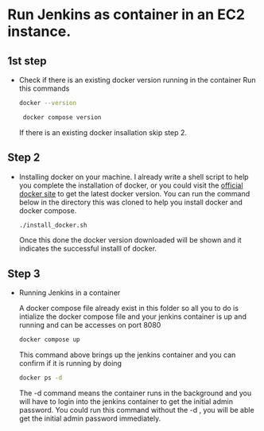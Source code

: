 # Run Jenkins as container in an EC2 instance.

## 1st step
-  Check if there is an existing docker version running in the container 
    Run this commands 
    
     ```bash
     docker --version 
     ```
       
    ```bash
     docker compose version
     ```
     If there is an existing docker insallation skip step 2.
## Step 2 ##
- Installing docker on your machine. I  already write a shell script to help you complete the installation of docker, or you could visit the [official docker site](https://docs.docker.com/engine/install/ubuntu/) to get the latest docker version.
You can run the command below in the directory this was cloned to help you install docker  and docker compose.
     ```bash
    ./install_docker.sh 
    ```
    Once this done the docker version downloaded will be shown and it indicates the successful installl of docker.

## Step 3 ##
- Running Jenkins in a container

    A docker compose file already exist in this folder so all you to do is intialize the docker compose file  and your jenkins container is up and running and can be accesses on  port 8080 
    ```bash
    docker compose up
    ```
    This command above brings up the jenkins container and you can confirm if it is running by doing 
    ```bash
    docker ps -d
    ```
    The -d command means the container runs in the background and you will have to login into the jenkins container to get the initial admin password. You could run this command without the -d , you will be able get the initial admin password immediately.


